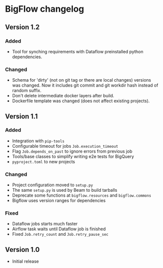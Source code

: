 # BigFlow changelog

## Version 1.2

### Added

* Tool for synching requirements with Dataflow preinstalled python dependencies.

### Changed

* Schema for 'dirty' (not on git tag or there are local changes) versions was changed.
  Now it includes git commit and git workdir hash instead of random suffix.
* Don't delete intermediate docker layers after build.
* Dockerfile template was changed (does not affect existing projects).

## Version 1.1

### Added

* Integration with `pip-tools`
* Configurable timeout for jobs `Job.execution_timeout`
* Flag `Job.depends_on_past` to ignore errors from previous job
* Tools/base classes to simplify writing e2e tests for BigQuery
* `pyproject.toml` to new projects

### Changed

* Project configuration moved to `setup.py`
* The same `setup.py` is used by Beam to build tarballs
* Deprecate some functions at `bigflow.resources` and `bigflow.commons`
* Bigflow uses version ranges for dependencies

### Fixed

* Dataflow jobs starts much faster
* Airflow task waits until Dataflow job is finished
* Fixed `Job.retry_count` and `Job.retry_pause_sec`

## Version 1.0

* Initial release
